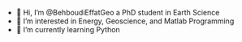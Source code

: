 - 👋 Hi, I’m @BehboudiEffatGeo a PhD student in Earth Science
- 👀 I’m interested in Energy, Geoscience, and Matlab Programming
- 🌱 I’m currently learning Python
<!---
BehboudiEffatGeo/BehboudiEffatGeo is a ✨ special ✨ repository because its `README.md` (this file) appears on your GitHub profile.
You can click the Preview link to take a look at your changes.
--->
